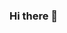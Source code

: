 ### Hi there 👋

<!--
**BethanyJep/BethanyJep** is a ✨ _special_ ✨ repository because its `README.md` (this file) appears on your GitHub profile.

Here are some ideas to get you started:

- 🔭 I’m currently working on 
my website
- 🌱 I’m currently learning 
UI/UX
Data Viz
Google Cloud Platform
- 👯 I’m looking to collaborate on ...
- 🤔 I’m looking for help with ...
- 💬 Ask me about ...
- 📫 How to reach me:
Find me on Twitter
- 😄 Pronouns: 
she/her
- ⚡ Fun fact: ...
-->
